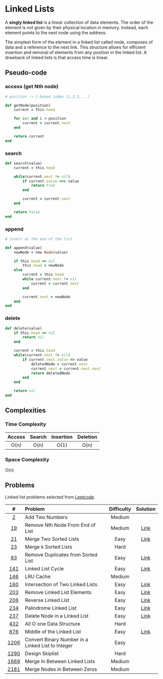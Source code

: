 # Linked Lists

A **singly linked list** is a linear collection of data elements. The order of the element is not given by their physical location in memory. Instead, each element points to the next node using the address.

The simplest form of the element in a linked list called node, composes of data and a reference to the next link. This structure allows for efficient insertion and removal of elements from any position in the linked list. A drawback of linked lists is that access time is linear.

## Pseudo-code

### access (get Nth node)

```rb
# position -> 1-based index (1,2,3,...)

def getNode(position)
    current = this.head

    for i=1 and i < position
        current = current.next
    end

    return current
end
```

### search

```rb
def search(value)
    current = this.head

    while(current.next != nil)
        if current.value === value
            return true
        end

        current = current.next
    end

    return false
end
```

### append

```rb
# insert at the end of the list

def append(value)
    newNode = new Node(value)

    if this.head == nil
        this.head = newNode
    else
        current = this.head
        while current.next != nil
            current = current.next
        end

        current.next = newNode
    end
end
```

### delete

```rb
def delete(value)
    if this.head == nil
        return nil
    end

    current = this.head
    while(current.next != nil)
        if current.next.value == value
            deletedNode = current.next
            current.next = current.next.next
            return deletedNode
        end
    end

    return nil
end
```

## Complexities

### Time Complexity

| Access | Search | Insertion | Deletion |
| :----: | :----: | :-------: | :------: |
|  O(n)  |  O(n)  |   O(1)    |   O(n)   |

### Space Complexity

O(n)

## Problems

Linked list problems selected from [Leetcode](https://leetcode.com/tag/linked-list/).

|                                                         #                                                          | Problem                                           | Difficulty |                                                        Solution                                                         |
| :----------------------------------------------------------------------------------------------------------------: | :------------------------------------------------ | :--------: | :---------------------------------------------------------------------------------------------------------------------: |
|                   <a href="https://leetcode.com/problems/add-two-numbers/" target="_blank">2</a>                   | Add Two Numbers                                   |   Medium   |                                                                                                                         |
|          <a href="https://leetcode.com/problems/remove-nth-node-from-end-of-list/" target="_blank">19</a>          | Remove Nth Node From End of List                  |   Medium   |  <a href="https://github.com/gonexvii/leetcode/tree/main/19-remove-nth-node-from-end-of-list" target="_blank">Link</a>  |
|               <a href="https://leetcode.com/problems/merge-two-sorted-lists/" target="_blank">21</a>               | Merge Two Sorted Lists                            |    Easy    |       <a href="https://github.com/gonexvii/leetcode/tree/main/21-merge-two-sorted-lists" target="_blank">Link</a>       |
|                <a href="https://leetcode.com/problems/merge-k-sorted-lists/" target="_blank">23</a>                | Merge k Sorted Lists                              |    Hard    |                                                                                                                         |
|         <a href="https://leetcode.com/problems/remove-duplicates-from-sorted-list/" target="_blank">83</a>         | Remove Duplicates from Sorted List                |    Easy    | <a href="https://github.com/gonexvii/leetcode/tree/main/83-remove-duplicates-from-sorted-list" target="_blank">Link</a> |
|                 <a href="https://leetcode.com/problems/linked-list-cycle/" target="_blank">141</a>                 | Linked List Cycle                                 |    Easy    |         <a href="https://github.com/gonexvii/leetcode/tree/main/141-linked-list-cycle" target="_blank">Link</a>         |
|                     <a href="https://leetcode.com/problems/lru-cache/" target="_blank">146</a>                     | LRU Cache                                         |   Medium   |                                                                                                                         |
|         <a href="https://leetcode.com/problems/intersection-of-two-linked-lists/" target="_blank">160</a>          | Intersection of Two Linked Lists                  |    Easy    | <a href="https://github.com/gonexvii/leetcode/tree/main/160-intersection-of-two-linked-lists" target="_blank">Link</a>  |
|            <a href="https://leetcode.com/problems/remove-linked-list-elements/" target="_blank">203</a>            | Remove Linked List Elements                       |    Easy    |    <a href="https://github.com/gonexvii/leetcode/tree/main/203-remove-linked-list-elements" target="_blank">Link</a>    |
|         <a href="https://leetcode.com/problems/intersection-of-two-linked-lists/" target="_blank">206</a>          | Reverse Linked List                               |    Easy    |        <a href="https://github.com/gonexvii/leetcode/tree/main/206-reverse-linked-list" target="_blank">Link</a>        |
|              <a href="https://leetcode.com/problems/palindrome-linked-list/" target="_blank">234</a>               | Palindrome Linked List                            |    Easy    |      <a href="https://github.com/gonexvii/leetcode/tree/main/234-palindrome-linked-list" target="_blank">Link</a>       |
|           <a href="https://leetcode.com/problems/delete-node-in-a-linked-list/" target="_blank">237</a>            | Delete Node in a Linked List                      |    Easy    |   <a href="https://github.com/gonexvii/leetcode/tree/main/237-delete-node-in-a-linked-list" target="_blank">Link</a>    |
|              <a href="https://leetcode.com/problems/all-oone-data-structure/" target="_blank">432</a>              | All O`one Data Structure                          |    Hard    |                                                                                                                         |
|             <a href="https://leetcode.com/problems/middle-of-the-linked-list/" target="_blank">876</a>             | Middle of the Linked List                         |    Easy    |     <a href="https://github.com/gonexvii/leetcode/tree/main/876-middle-of-the-linked-list" target="_blank">Link</a>     |
|                 <a href="https://leetcode.com/problems/design-skiplist/" target="_blank">1206</a>                  | Convert Binary Number in a Linked List to Integer |    Easy    |                                                                                                                         |
| <a href="https://leetcode.com/problems/convert-binary-number-in-a-linked-list-to-integer" target="_blank">1290</a> | Design Skiplist                                   |    Hard    |                                                                                                                         |
|          <a href="https://leetcode.com/problems/merge-in-between-linked-lists/" target="_blank">1669</a>           | Merge In Between Linked Lists                     |   Medium   |                                                                                                                         |
|           <a href="https://leetcode.com/problems/merge-nodes-in-between-zeros" target="_blank">2181</a>            | Merge Nodes in Between Zeros                      |   Medium   |                                                                                                                         |
